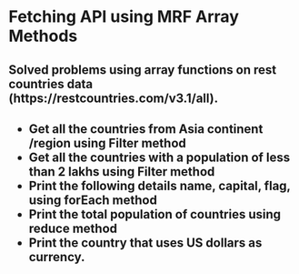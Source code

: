 <h1>Fetching API using MRF Array Methods</h1>
<p>
<h2>Solved problems using array functions on rest countries data (https://restcountries.com/v3.1/all).<h2>
<ul>
<li>Get all the countries from Asia continent /region using Filter method</li>
<li>Get all the countries with a population of less than 2 lakhs using Filter method</li>
<li>Print the following details name, capital, flag, using forEach method</li>
<li>Print the total population of countries using reduce method</li>
<li>Print the country that uses US dollars as currency.</li>
 </ul>
</p>
